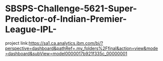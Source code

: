 # SBSPS-Challenge-5621-Super-Predictor-of-Indian-Premier-League-IPL-
project link:https://sa1.ca.analytics.ibm.com/bi/?perspective=dashboard&pathRef=.my_folders%2Ffinal&action=view&mode=dashboard&subView=model0000017b921f335c_00000001
